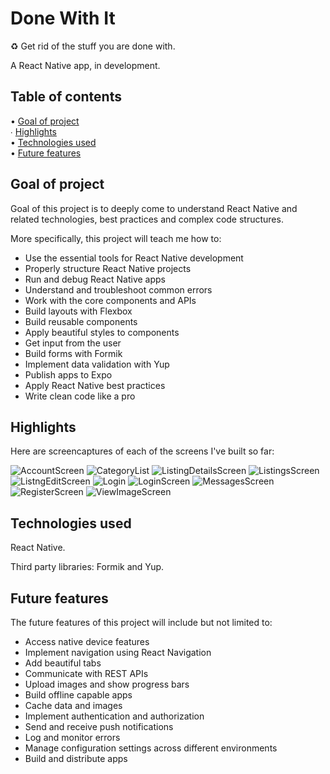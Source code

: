 # Done With It

♻️ Get rid of the stuff you are done with.

A React Native app, in development.

## Table of contents

• [Goal of project](#Goal-of-project)\
∙ [Highlights](#Highlights)\
• [Technologies used](#Technologies-used)\
• [Future features](#Future-features)

## Goal of project

Goal of this project is to deeply come to understand React Native and related technologies, best practices and complex code structures.

More specifically, this project will teach me how to:

- Use the essential tools for React Native development
- Properly structure React Native projects
- Run and debug React Native apps
- Understand and troubleshoot common errors
- Work with the core components and APIs
- Build layouts with Flexbox
- Build reusable components
- Apply beautiful styles to components
- Get input from the user
- Build forms with Formik
- Implement data validation with Yup
- Publish apps to Expo
- Apply React Native best practices
- Write clean code like a pro

## Highlights

Here are screencaptures of each of the screens I've built so far:

![AccountScreen](/images/AccountScreen.png)
![CategoryList](/images/CategoryList.png)
![ListingDetailsScreen](/images/ListingDetailsScreen.png)
![ListingsScreen](/images/ListingsScreen.png)
![ListngEditScreen](/images/ListngEditScreen.png)
![Login](/images/Login.png)
![LoginScreen](/images/LoginScreen.png)
![MessagesScreen](/images/MessagesScreen.png)
![RegisterScreen](/images/RegisterScreen.png)
![ViewImageScreen](/images/ViewImageScreen.png)

## Technologies used

React Native.

Third party libraries: Formik and Yup.

## Future features

The future features of this project will include but not limited to:

- Access native device features
- Implement navigation using React Navigation
- Add beautiful tabs
- Communicate with REST APIs
- Upload images and show progress bars
- Build offline capable apps
- Cache data and images
- Implement authentication and authorization
- Send and receive push notifications
- Log and monitor errors
- Manage configuration settings across different environments
- Build and distribute apps
